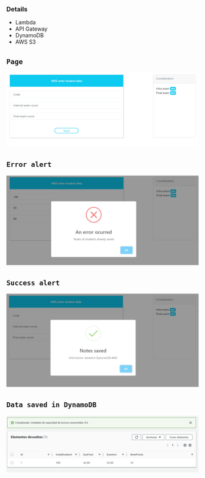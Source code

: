 ### Details
- Lambda
- API Gateway
- DynamoDB
- AWS S3

## `Page`

![Descripción de la imagen](/screenshots/page.png)

## `Error alert`

![Descripción de la imagen](/screenshots/error-alert.png)

## `Success alert`

![Descripción de la imagen](/screenshots/success-alert.png)

## `Data saved in DynamoDB`

![Descripción de la imagen](/screenshots/dynamodb.png)
